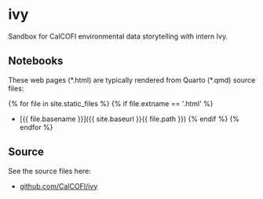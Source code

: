 # ivy

Sandbox for CalCOFI environmental data storytelling with intern Ivy.

## Notebooks

These web pages (\*.html) are typically rendered from Quarto (\*.qmd) source files:

<!-- Jekyll rendering -->
{% for file in site.static_files %}
  {% if file.extname == '.html' %}
* [{{ file.basename }}]({{ site.baseurl }}{{ file.path }})
  {% endif %}
{% endfor %}

## Source

See the source files here:

- [github.com/CalCOFI/ivy](https://github.com/CalCOFI/ivy)

